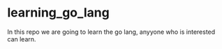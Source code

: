 # learning_go_lang
In this repo we are going to learn the go lang, anyyone who is interested can learn.
